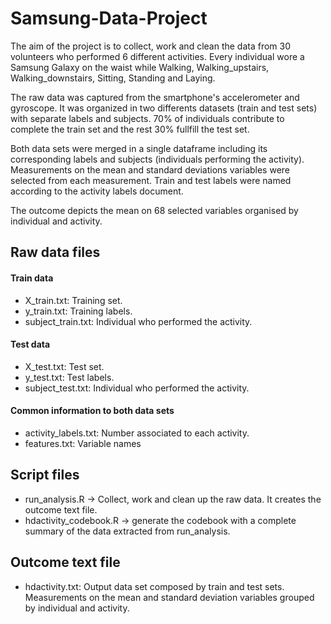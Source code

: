 # Samsung-Data-Project

The aim of the project is to collect, work and clean the data from 30 volunteers who performed 6 different activities.
Every individual wore a Samsung Galaxy on the waist while Walking, Walking_upstairs, Walking_downstairs, Sitting, Standing and Laying.

The raw data was captured from the smartphone's accelerometer and gyroscope. It was organized in two differents datasets (train and test sets) with separate labels and subjects. 70% of individuals contribute to complete the train set and the rest 30% fullfill the test set.

Both data sets were merged in a single dataframe including its corresponding labels and subjects (individuals performing the activity). 
Measurements on the mean and standard deviations variables were selected from each measurement.
Train and test labels were named according to the activity labels document. 

The outcome depicts the mean on 68 selected variables organised by individual and activity. 

## Raw data files
  
#### Train data
- X_train.txt: Training set.
- y_train.txt: Training labels.
- subject_train.txt: Individual who performed the activity.

#### Test data
- X_test.txt: Test set.
- y_test.txt: Test labels.
- subject_test.txt: Individual who performed the activity.

#### Common information to both data sets
- activity_labels.txt: Number associated to each activity.
- features.txt: Variable names

## Script files

- run_analysis.R -> Collect, work and clean up the raw data. It creates the outcome text file.   
- hdactivity_codebook.R -> generate the codebook with a complete summary of the data extracted from run_analysis. 

 ## Outcome text file
- hdactivity.txt: Output data set composed by train and test sets. Measurements on the mean and standard deviation variables grouped by individual and activity.



